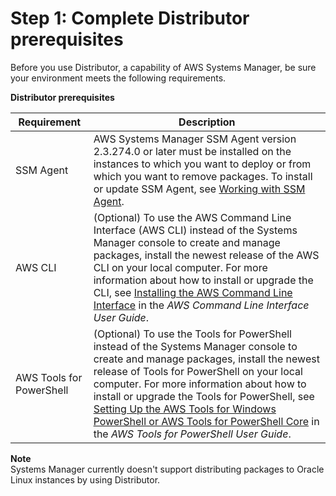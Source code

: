 # Step 1: Complete Distributor prerequisites<a name="distributor-prerequisites"></a>

Before you use Distributor, a capability of AWS Systems Manager, be sure your environment meets the following requirements\.


**Distributor prerequisites**  

| Requirement | Description | 
| --- | --- | 
|  SSM Agent  |  AWS Systems Manager SSM Agent version 2\.3\.274\.0 or later must be installed on the instances to which you want to deploy or from which you want to remove packages\. To install or update SSM Agent, see [Working with SSM Agent](ssm-agent.md)\.  | 
|  AWS CLI  |  \(Optional\) To use the AWS Command Line Interface \(AWS CLI\) instead of the Systems Manager console to create and manage packages, install the newest release of the AWS CLI on your local computer\. For more information about how to install or upgrade the CLI, see [Installing the AWS Command Line Interface](https://docs.aws.amazon.com/cli/latest/userguide/installing.html) in the *AWS Command Line Interface User Guide*\.  | 
|  AWS Tools for PowerShell  |  \(Optional\) To use the Tools for PowerShell instead of the Systems Manager console to create and manage packages, install the newest release of Tools for PowerShell on your local computer\. For more information about how to install or upgrade the Tools for PowerShell, see [Setting Up the AWS Tools for Windows PowerShell or AWS Tools for PowerShell Core](https://docs.aws.amazon.com/powershell/latest/userguide/pstools-getting-set-up.html) in the *AWS Tools for PowerShell User Guide*\.  | 

**Note**  
Systems Manager currently doesn't support distributing packages to Oracle Linux instances by using Distributor\.